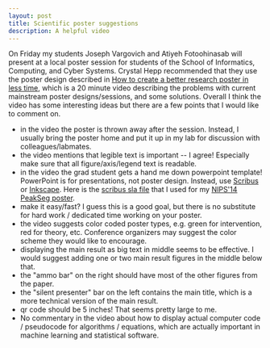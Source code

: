 ```yaml
---
layout: post
title: Scientific poster suggestions
description: A helpful video
---
```


On Friday my students Joseph Vargovich and Atiyeh Fotoohinasab will
present at a local poster session for students of the School of
Informatics, Computing, and Cyber Systems. Crystal Hepp recommended
that they use the poster design described in
[How to create a better research poster in less
time](https://www.youtube.com/watch?v=1RwJbhkCA58), which is a 20
minute video describing the problems with current mainstream poster
designs/sessions, and some solutions. Overall I think the video has
some interesting ideas but there are a few points that I would like to
comment on.

* in the video the poster is thrown away after the session. Instead, I
  usually bring the poster home and put it up in my lab for discussion
  with colleagues/labmates.
* the video mentions that legible text is important -- I agree!
  Especially make sure that all figure/axis/legend text is readable.
* in the video the grad student gets a hand me down powerpoint
  template! PowerPoint is for presentations, not poster
  design. Instead, use [Scribus](https://www.scribus.net/) or
  [Inkscape](https://inkscape.org/). Here is the [scribus sla
  file](https://raw.githubusercontent.com/tdhock/PeakSegDP-NIPS/master/HOCKING-RIGAILL-PeakSegDP-NIPS-poster.sla)
  that I used for my [NIPS'14 PeakSeg poster](https://github.com/tdhock/PeakSegDP-NIPS/raw/master/HOCKING-RIGAILL-PeakSegDP-NIPS-poster.pdf).
* make it easy/fast? I guess this is a good goal, but there is no
  substitute for hard work / dedicated time working on your poster.
* the video suggests color coded poster types, e.g. green for
  intervention, red for theory, etc. Conference organizers may suggest
  the color scheme they would like to encourage.
* displaying the main result as big text in middle seems to be
  effective. I would suggest adding one or two main result figures
  in the middle below that.
* the "ammo bar" on the right should have most of the other figures
  from the paper.
* the "silent presenter" bar on the left contains the main title,
  which is a more technical version of the main result. 
* qr code should be 5 inches! That seems pretty large to me. 
* No commentary in the video about how to display actual computer code
  / pseudocode for algorithms / equations, which are actually
  important in machine learning and statistical software.
